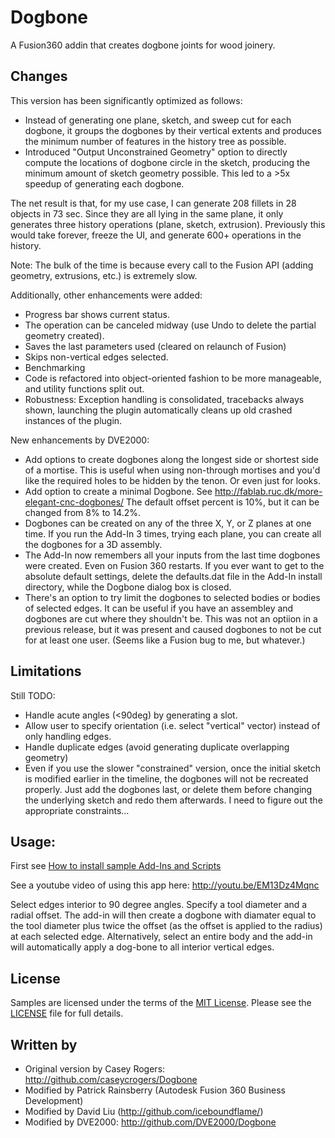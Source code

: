 # Dogbone

A Fusion360 addin that creates dogbone joints for wood joinery.


## Changes

This version has been significantly optimized as follows:
- Instead of generating one plane, sketch, and sweep cut for each dogbone, it groups the dogbones by their vertical
  extents and produces the minimum number of features in the history tree as possible.
- Introduced "Output Unconstrained Geometry" option to directly compute the locations of dogbone circle in the sketch,
  producing the minimum amount of sketch geometry possible. This led to a >5x speedup of generating each dogbone.

The net result is that, for my use case, I can generate 208 fillets in 28 objects in 73 sec. Since they are all lying
in the same plane, it only generates three history operations (plane, sketch, extrusion). Previously this would take
forever, freeze the UI, and generate 600+ operations in the history.

Note: The bulk of the time is because every call to the Fusion API (adding geometry, extrusions, etc.) is extremely
slow.

Additionally, other enhancements were added:
- Progress bar shows current status.
- The operation can be canceled midway (use Undo to delete the partial geometry created).
- Saves the last parameters used (cleared on relaunch of Fusion)
- Skips non-vertical edges selected.
- Benchmarking
- Code is refactored into object-oriented fashion to be more manageable, and utility functions split out.
- Robustness: Exception handling is consolidated, tracebacks always shown, launching the plugin automatically cleans up
  old crashed instances of the plugin.

New enhancements by DVE2000:
- Add options to create dogbones along the longest side or shortest side of a mortise. This is useful when using non-through
  mortises and you'd like the required holes to be hidden by the tenon. Or even just for looks.
- Add option to create a minimal Dogbone. See http://fablab.ruc.dk/more-elegant-cnc-dogbones/
  The default offset percent is 10%, but it can be changed from 8% to 14.2%.
- Dogbones can be created on any of the three X, Y, or Z planes at one time. If you run the Add-In 3 times, trying 
  each plane, you can create all the dogbones for a 3D assembly.
- The Add-In now remembers all your inputs from the last time dogbones were created. Even on Fusion 360 restarts.
  If you ever want to get to the absolute default settings, delete the defaults.dat file in the Add-In install directory,
  while the Dogbone dialog box is closed.
- There's an option to try limit the dogbones to selected bodies or bodies of selected edges. It can be useful if
  you have an assembley and dogbones are cut where they shouldn't be. This was not an optiion in a previous release,
  but it was present and caused dogbones to not be cut for at least one user. (Seems like a Fusion bug to me, but whatever.)

## Limitations


Still TODO:
- Handle acute angles (<90deg) by generating a slot.
- Allow user to specify orientation (i.e. select "vertical" vector) instead of only handling edges.
- Handle duplicate edges (avoid generating duplicate overlapping geometry)
- Even if you use the slower "constrained" version, once the initial sketch is modified earlier in the timeline, the dogbones will
  not be recreated properly. Just add the dogbones last, or delete them before changing the underlying sketch and redo them afterwards.
  I need to figure out the appropriate constraints...

## Usage:

First see [How to install sample Add-Ins and Scripts](https://rawgit.com/AutodeskFusion360/AutodeskFusion360.github.io/master/Installation.html)

See a youtube video of using this app here:
http://youtu.be/EM13Dz4Mqnc

Select edges interior to 90 degree angles. Specify a tool diameter and a radial offset.
The add-in will then create a dogbone with diamater equal to the tool diameter plus
twice the offset (as the offset is applied to the radius) at each selected edge.
Alternatively, select an entire body and the add-in will automatically apply a dog-bone to all interior vertical edges.


## License

Samples are licensed under the terms of the [MIT License](http://opensource.org/licenses/MIT). Please see the [LICENSE](LICENSE) file for full details.


## Written by

- Original version by Casey Rogers: http://github.com/caseycrogers/Dogbone
- Modified by Patrick Rainsberry (Autodesk Fusion 360 Business Development)
- Modified by David Liu (http://github.com/iceboundflame/)
- Modified by DVE2000: http://github.com/DVE2000/Dogbone
